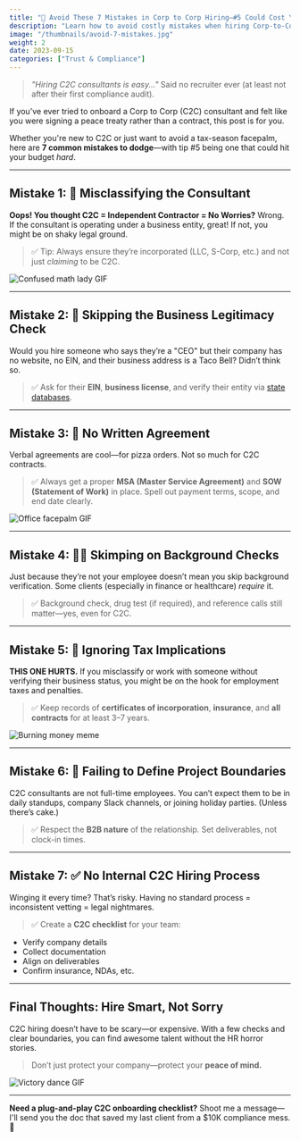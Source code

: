 ```yaml
---
title: "💸 Avoid These 7 Mistakes in Corp to Corp Hiring—#5 Could Cost You Thousands"
description: "Learn how to avoid costly mistakes when hiring Corp-to-Corp consultants. From misclassification to tax implications, these tips will save you time and money."
image: "/thumbnails/avoid-7-mistakes.jpg"
weight: 2
date: 2023-09-15
categories: ["Trust & Compliance"]
---
```


> _"Hiring C2C consultants is easy..."_
Said no recruiter ever (at least not after their first compliance audit).

If you’ve ever tried to onboard a Corp to Corp (C2C) consultant and felt like you were signing a peace treaty rather than a contract, this post is for you.

Whether you're new to C2C or just want to avoid a tax-season facepalm, here are **7 common mistakes to dodge**—with tip #5 being one that could hit your budget _hard_.

---

## Mistake 1: 📄 Misclassifying the Consultant

**Oops! You thought C2C = Independent Contractor = No Worries?**
Wrong. If the consultant is operating under a business entity, great! If not, you might be on shaky legal ground.

> ✅ Tip: Always ensure they’re incorporated (LLC, S-Corp, etc.) and not just _claiming_ to be C2C.

![Confused math lady GIF](https://media.giphy.com/media/3o6ZtaO9BZHcOjmErm/giphy.gif)

---

## Mistake 2: 🧾 Skipping the Business Legitimacy Check

Would you hire someone who says they’re a "CEO" but their company has no website, no EIN, and their business address is a Taco Bell?
Didn’t think so.

> ✅ Ask for their **EIN**, **business license**, and verify their entity via [state databases](https://www.sba.gov).

---

## Mistake 3: 🚫 No Written Agreement

Verbal agreements are cool—for pizza orders. Not so much for C2C contracts.

> ✅ Always get a proper **MSA (Master Service Agreement)** and **SOW (Statement of Work)** in place. Spell out payment terms, scope, and end date clearly.

![Office facepalm GIF](https://media.giphy.com/media/l3vR85PnGsBwu1PFK/giphy.gif)

---

## Mistake 4: 🕵️‍♂️ Skimping on Background Checks

Just because they’re not your employee doesn’t mean you skip background verification. Some clients (especially in finance or healthcare) _require_ it.

> ✅ Background check, drug test (if required), and reference calls still matter—yes, even for C2C.

---

## Mistake 5: 💸 Ignoring Tax Implications

**THIS ONE HURTS.**
If you misclassify or work with someone without verifying their business status, you might be on the hook for employment taxes and penalties.

> ✅ Keep records of **certificates of incorporation**, **insurance**, and **all contracts** for at least 3–7 years.

![Burning money meme](https://media.giphy.com/media/j2mYgx5iE3KqY/giphy.gif)

---

## Mistake 6: 🛑 Failing to Define Project Boundaries

C2C consultants are not full-time employees. You can’t expect them to be in daily standups, company Slack channels, or joining holiday parties. (Unless there’s cake.)

> ✅ Respect the **B2B nature** of the relationship. Set deliverables, not clock-in times.

---

## Mistake 7: ✅ No Internal C2C Hiring Process

Winging it every time? That’s risky.
Having no standard process = inconsistent vetting = legal nightmares.

> ✅ Create a **C2C checklist** for your team:

- Verify company details
- Collect documentation
- Align on deliverables
- Confirm insurance, NDAs, etc.

---

## Final Thoughts: Hire Smart, Not Sorry

C2C hiring doesn’t have to be scary—or expensive. With a few checks and clear boundaries, you can find awesome talent without the HR horror stories.

> Don’t just protect your company—protect your **peace of mind.**

![Victory dance GIF](https://media.giphy.com/media/5GoVLqeAOo6PK/giphy.gif)

---

**Need a plug-and-play C2C onboarding checklist?**
Shoot me a message—I'll send you the doc that saved my last client from a $10K compliance mess. 👀
